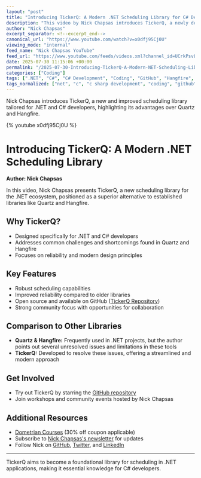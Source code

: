 ```yaml
---
layout: "post"
title: "Introducing TickerQ: A Modern .NET Scheduling Library for C# Developers"
description: "This video by Nick Chapsas introduces TickerQ, a newly designed scheduling library for the .NET ecosystem. The content highlights limitations in existing libraries such as Quartz and Hangfire, and explains how TickerQ resolves these issues, catering to C# developers seeking efficient and reliable job scheduling tools."
author: "Nick Chapsas"
excerpt_separator: <!--excerpt_end-->
canonical_url: "https://www.youtube.com/watch?v=x0dfj95Cj0U"
viewing_mode: "internal"
feed_name: "Nick Chapsas YouTube"
feed_url: "https://www.youtube.com/feeds/videos.xml?channel_id=UCrkPsvLGln62OMZRO6K-llg"
date: 2025-07-30 11:15:06 +00:00
permalink: "/2025-07-30-Introducing-TickerQ-A-Modern-NET-Scheduling-Library-for-C-Developers.html"
categories: ["Coding"]
tags: [".NET", "C#", "C# Development", "Coding", "GitHub", "Hangfire", "Job Scheduling", "Open Source", "Quartz", "Scheduling Library", "TickerQ", "Videos"]
tags_normalized: ["net", "c", "c sharp development", "coding", "github", "hangfire", "job scheduling", "open source", "quartz", "scheduling library", "tickerq", "videos"]
---
```


Nick Chapsas introduces TickerQ, a new and improved scheduling library tailored for .NET and C# developers, highlighting its advantages over Quartz and Hangfire.<!--excerpt_end-->

{% youtube x0dfj95Cj0U %}

# Introducing TickerQ: A Modern .NET Scheduling Library

**Author: Nick Chapsas**

In this video, Nick Chapsas presents TickerQ, a new scheduling library for the .NET ecosystem, positioned as a superior alternative to established libraries like Quartz and Hangfire.

## Why TickerQ?

- Designed specifically for .NET and C# developers
- Addresses common challenges and shortcomings found in Quartz and Hangfire
- Focuses on reliability and modern design principles

## Key Features

- Robust scheduling capabilities
- Improved reliability compared to older libraries
- Open source and available on GitHub ([TickerQ Repository](https://github.com/Arcenox-co/TickerQ))
- Strong community focus with opportunities for collaboration

## Comparison to Other Libraries

- **Quartz & Hangfire:** Frequently used in .NET projects, but the author points out several unresolved issues and limitations in these tools
- **TickerQ:** Developed to resolve these issues, offering a streamlined and modern approach

## Get Involved

- Try out TickerQ by starring the [GitHub repository](https://github.com/Arcenox-co/TickerQ)
- Join workshops and community events hosted by Nick Chapsas

## Additional Resources

- [Dometrian Courses](https://dometrain.com/courses/?ref=nick-chapsas&promo=youtube&coupon_code=SUMMER30) (30% off coupon applicable)
- Subscribe to [Nick Chapsas's newsletter](https://nickchapsas.com) for updates
- Follow Nick on [GitHub](https://github.com/Elfocrash), [Twitter](https://twitter.com/nickchapsas), and [LinkedIn](https://www.linkedin.com/in/nick-chapsas)

---

TickerQ aims to become a foundational library for scheduling in .NET applications, making it essential knowledge for C# developers.
